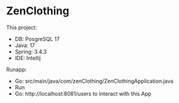 # ZenClothing 

This project:
- DB: PosgreSQL 17
- Java: 17
- Spring: 3.4.3
- IDE: Intellij

Runapp:
- Go: src/main/java/com/zenClothing/ZenClothingApplication.java
- Run
- Go: http://localhost:8081/users to interact with this App
